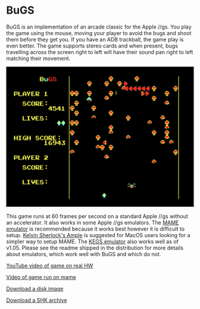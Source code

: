 BuGS
=======

BuGS is an implementation of an arcade classic for the Apple //gs.  You play the game using the mouse, moving your player to avoid the bugs and shoot them before they get you.  If you have an ADB trackball, the game play is even better.  The game supports stereo cards and when present, bugs travelling across the screen right to left will have their sound pan right to left matching their movement.

![BuGS Screenshot](/BuGS.png "BuGS Screenshot")

This game runs at 60 frames per second on a standard Apple //gs without an accelerator.  It also works in some Apple //gs emulators.  The [MAME emulator](https://www.mamedev.org) is recommended because it works best however it is difficult to setup.  [Kelvin Sherlock's Ample](https://github.com/ksherlock/ample) is suggested for MacOS users looking for a simpler way to setup MAME.  The [KEGS emulator](http://kegs.sourceforge.net) also works well as of v1.05.  Please see the readme shipped in the distribution for more details about emulators, which work well with BuGS and which do not.

[YouTube video of game on real HW](https://youtu.be/QcmpkEUQznM)

[Video of game run on mame](https://www.rand-emonium.com/wp-content/uploads/2021/02/BuGS_video.mp4)

[Download a disk image](https://github.com/jeremysrand/BuGS/releases/download/1.0/BuGS_100.2mg)

[Download a SHK archive](https://github.com/jeremysrand/BuGS/releases/download/1.0/BuGS100.shk)
